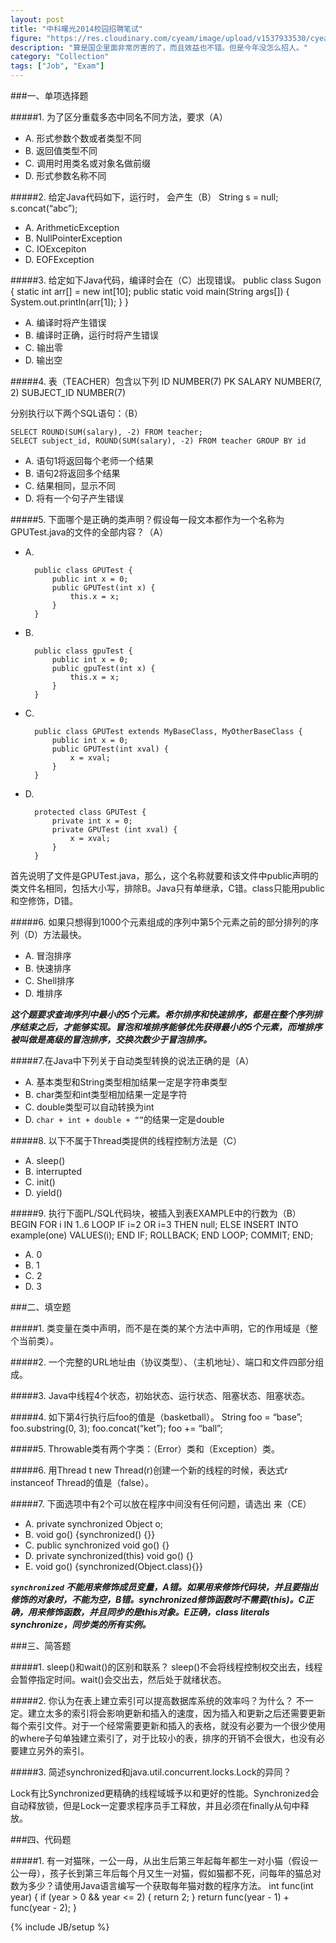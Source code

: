```yaml
---
layout: post
title: "中科曙光2014校园招聘笔试"
figure: "https://res.cloudinary.com/cyeam/image/upload/v1537933530/cyeam/sugou.png"
description: "算是国企里面非常厉害的了，而且效益也不错。但是今年没怎么招人。"
category: "Collection"
tags: ["Job", "Exam"]
---
```

###一、单项选择题

#####1. 为了区分重载多态中同名不同方法，要求（A）
* A. 形式参数个数或者类型不同
* B. 返回值类型不同
* C. 调用时用类名或对象名做前缀
* D. 形式参数名称不同

#####2. 给定Java代码如下，运行时， 会产生（B）
    String s = null;
    s.concat(“abc”);

* A. ArithmeticException
* B. NullPointerException
* C. IOExcepiton
* D. EOFException

#####3. 给定如下Java代码，编译时会在（C）出现错误。
    public class Sugon {
        static int arr[] = new int[10];
        public static void main(String args[]) {
            System.out.println(arr[1]);
        }
    }

* A. 编译时将产生错误
* B. 编译时正确，运行时将产生错误
* C. 输出零
* D. 输出空

#####4. 表（TEACHER）包含以下列
    ID NUMBER(7) PK
    SALARY NUMBER(7, 2)
    SUBJECT_ID NUMBER(7)

分别执行以下两个SQL语句：（B）

    SELECT ROUND(SUM(salary), -2) FROM teacher;
    SELECT subject_id, ROUND(SUM(salary), -2) FROM teacher GROUP BY id 

* A. 语句1将返回每个老师一个结果
* B. 语句2将返回多个结果
* C. 结果相同，显示不同
* D. 将有一个句子产生错误

#####5. 下面哪个是正确的类声明？假设每一段文本都作为一个名称为GPUTest.java的文件的全部内容？（A）
* A. 

        public class GPUTest {
            public int x = 0;
            public GPUTest(int x) {
                this.x = x;
            }
        } 

* B. 

        public class gpuTest {
            public int x = 0;
            public gpuTest(int x) {
                this.x = x;
            }
        }

* C. 

        public class GPUTest extends MyBaseClass, MyOtherBaseClass {
            public int x = 0;
            public GPUTest(int xval) {
                x = xval;
            }
        }


* D. 

        protected class GPUTest {
            private int x = 0;
            private GPUTest (int xval) {
                x = xval;
            }
        }

首先说明了文件是GPUTest.java，那么，这个名称就要和该文件中public声明的类文件名相同，包括大小写，排除B。Java只有单继承，C错。class只能用public和空修饰，D错。

#####6. 如果只想得到1000个元素组成的序列中第5个元素之前的部分排列的序列（D）方法最快。
+ A. 冒泡排序
+ B. 快速排序
+ C. Shell排序
+ D. 堆排序

***这个题要求查询序列中最小的5个元素。希尔排序和快速排序，都是在整个序列排序结束之后，才能够实现。冒泡和堆排序能够优先获得最小的5个元素，而堆排序被叫做是高级的冒泡排序，交换次数少于冒泡排序。***

#####7.在Java中下列关于自动类型转换的说法正确的是（A）
+ A. 基本类型和String类型相加结果一定是字符串类型
+ B. char类型和int类型相加结果一定是字符
+ C. double类型可以自动转换为int
+ D. `char + int + double + “”`的结果一定是double

#####8. 以下不属于Thread类提供的线程控制方法是（C）
+ A. sleep()
+ B. interrupted
+ C. init()
+ D. yield()

#####9. 执行下面PL/SQL代码块，被插入到表EXAMPLE中的行数为（B）
    BEGIN
    FOR i IN 1..6 LOOP
    IF i=2 OR i=3 THEN null;
    ELSE
    INSERT INTO example(one) VALUES(i);
    END IF;
    ROLLBACK;
    END LOOP;
    COMMIT;
    END;
+ A. 0
+ B. 1
+ C. 2
+ D. 3


###二、填空题

#####1. 类变量在类中声明，而不是在类的某个方法中声明，它的作用域是（整个当前类）。

#####2. 一个完整的URL地址由（协议类型）、（主机地址）、端口和文件四部分组成。

#####3. Java中线程4个状态，初始状态、运行状态、阻塞状态、阻塞状态。

#####4. 如下第4行执行后foo的值是（basketball）。
    String foo = “base”;
    foo.substring(0, 3);
    foo.concat(“ket”);
    foo += “ball”;

#####5. Throwable类有两个字类：（Error）类和（Exception）类。

#####6. 用Thread t  new Thread(r)创建一个新的线程的时候，表达式r instanceof Thread的值是（false）。

#####7. 下面选项中有2个可以放在程序中间没有任何问题，请选出  来（CE）
+ A. private synchronized Object o;
+ B. void go() {synchronized() {}} 
+ C. public synchronized void go() {}
+ D. private synchronized(this) void go() {}
+ E. void go() {synchronized(Object.class){}} 

***`synchronized` 不能用来修饰成员变量，A错。如果用来修饰代码块，并且要指出修饰的对象时，不能为空，B错。synchronized修饰函数时不需要(this)。C正确，用来修饰函数，并且同步的是this对象。E正确，class literals synchronize，同步类的所有实例。***


###三、简答题

#####1. sleep()和wait()的区别和联系？
sleep()不会将线程控制权交出去，线程会暂停指定时间。wait()会交出去，然后处于就绪状态。

#####2. 你认为在表上建立索引可以提高数据库系统的效率吗？为什么？
不一定。建立太多的索引将会影响更新和插入的速度，因为插入和更新之后还需要更新每个索引文件。对于一个经常需要更新和插入的表格，就没有必要为一个很少使用的where子句单独建立索引了，对于比较小的表，排序的开销不会很大，也没有必要建立另外的索引。

#####3. 简述synchronized和java.util.concurrent.locks.Lock的异同？

Lock有比Synchronized更精确的线程域城予以和更好的性能。Synchronized会自动释放锁，但是Lock一定要求程序员手工释放，并且必须在finally从句中释放。


###四、代码题

#####1. 有一对猫咪，一公一母，从出生后第三年起每年都生一对小猫（假设一公一母），孩子长到第三年后每个月又生一对猫，假如猫都不死，问每年的猫总对数为多少？请使用Java语言编写一个获取每年猫对数的程序方法。
    int func(int year) {
        if (year > 0 && year <= 2) {
            return 2;
        }
        return func(year - 1) + func(year - 2);
    }
    

{% include JB/setup %}
